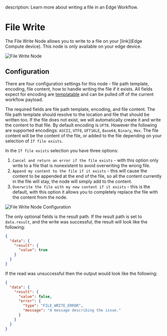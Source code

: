 description: Learn more about writing a file in an Edge Workflow.

# File Write

The File Write Node allows you to write to a file on your [link](Edge Compute device). This node is *only* available on your edge device.

![File Write Node](/images/workflows/data/file-write-node.png "File Write Node")

## Configuration

There are four configuration settings for this node - file path template, encoding, file content, how to handle writing the file if it exists. All fields expect for encoding are [templatable](/workflows/accessing-payload-data/#string-templates) and can be pulled off of the current workflow payload.

The required fields are file path template, encoding, and file content. The file path template should resolve to the location and file that should be written too. If the file does not exist, we will automatically create it and write the content to that file. By default encoding is `UFT8`. However the following are supported encodings: `ASCII`, `UTF8`, `UFT16LE`, `Base64`, `Binary`, `Hex`. The file content will be the content of the file, or added to the file depending on your selection of `If file exists`.

In the `If file exists` selection you have three options:
1. `Cancel and return an error if the file exists` - with this option only write to a file that is nonexistent to avoid overwriting the wrong file.
2. `Append my content to the file if it exists` - this will cause the content to be appended at the end of the file, so all the content currently in the file will stay, the node will simply add to the content.
3. `Overwrite the file with my new content if it exists` - this is the default, with this option it allows you to completely replace the file with the content from the node.

![File Write Node Configuration](/images/workflows/data/file-write-node-configuration.png "File Write Node Configuration")

The only optional fields is the result path. If the result path is set to `data.result`, and the write was successful, the result will look like the following:

```json
{
  "data": {
    "result": {
      "value": true
    }
  }
}
```

If the read was unsuccessful then the output would look like the following:

```json
{
  "data": {
    "result": {
      "value": false,
      "error": {
        "type": "FILE_WRITE_ERROR",
        "message": "A message describing the issue."
      }
    }
  }
}
```
